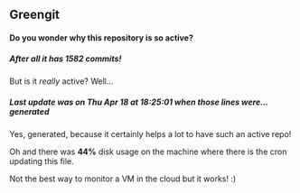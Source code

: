## Greengit

#### Do you wonder why this repository is so active?

##### After all it has 1582 commits!

But is it *really* active? Well...

##### Last update was on Thu Apr 18 at 18:25:01 when those lines were... generated

Yes, generated, because it certainly helps a lot to have such an active repo!

Oh and there was **44%** disk usage on the machine
where there is the cron updating this file.

Not the best way to monitor a VM in the cloud but it works! :)
